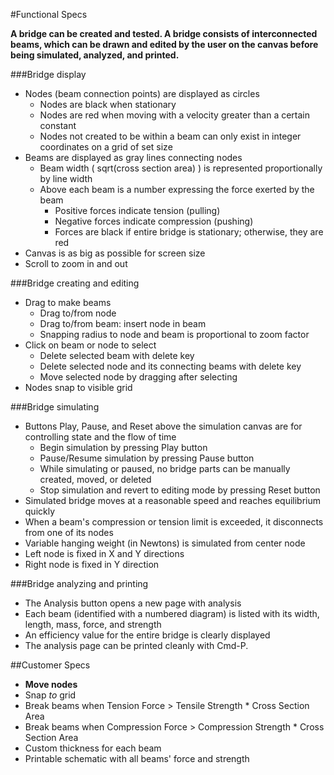#Functional Specs

**A bridge can be created and tested. A bridge consists of interconnected beams, which can be drawn and edited by the user on the canvas before being simulated, analyzed, and printed.**

###Bridge display
* Nodes (beam connection points) are displayed as circles
    * Nodes are black when stationary
    * Nodes are red when moving with a velocity greater than a certain constant
    * Nodes not created to be within a beam can only exist in integer coordinates on a grid of set size
* Beams are displayed as gray lines connecting nodes
    * Beam width ( sqrt(cross section area) ) is represented proportionally by line width
    * Above each beam is a number expressing the force exerted by the beam
        * Positive forces indicate tension (pulling)
        * Negative forces indicate compression (pushing)
        * Forces are black if entire bridge is stationary; otherwise, they are red
* Canvas is as big as possible for screen size
* Scroll to zoom in and out

###Bridge creating and editing
* Drag to make beams
    * Drag to/from node
    * Drag to/from beam: insert node in beam
    * Snapping radius to node and beam is proportional to zoom factor
* Click on beam or node to select
    * Delete selected beam with delete key
    * Delete selected node and its connecting beams with delete key
    * Move selected node by dragging after selecting
* Nodes snap to visible grid

###Bridge simulating
* Buttons Play, Pause, and Reset above the simulation canvas are for controlling state and the flow of time
    * Begin simulation by pressing Play button
    * Pause/Resume simulation by pressing Pause button
    * While simulating or paused, no bridge parts can be manually created, moved, or deleted
    * Stop simulation and revert to editing mode by pressing Reset button
* Simulated bridge moves at a reasonable speed and reaches equilibrium quickly
* When a beam's compression or tension limit is exceeded, it disconnects from one of its nodes
* Variable hanging weight (in Newtons) is simulated from center node
* Left node is fixed in X and Y directions
* Right node is fixed in Y direction
    
###Bridge analyzing and printing
* The Analysis button opens a new page with analysis
* Each beam (identified with a numbered diagram) is listed with its width, length, mass, force, and strength
* An efficiency value for the entire bridge is clearly displayed
* The analysis page can be printed cleanly with Cmd-P.

##Customer Specs

* **Move nodes**
* Snap *to* grid
* Break beams when Tension Force > Tensile Strength * Cross Section Area
* Break beams when Compression Force > Compression Strength * Cross Section Area
* Custom thickness for each beam
* Printable schematic with all beams' force and strength